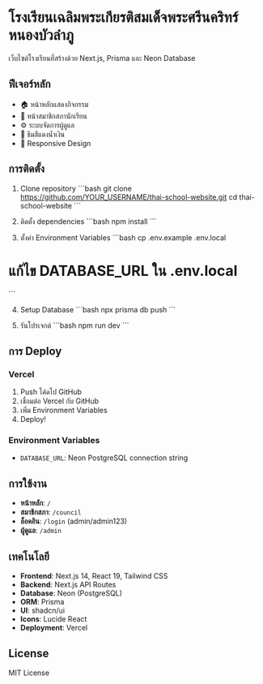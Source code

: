 # โรงเรียนเฉลิมพระเกียรติสมเด็จพระศรีนคริทร์หนองบัวลำภู

เว็บไซต์โรงเรียนที่สร้างด้วย Next.js, Prisma และ Neon Database

## ฟีเจอร์หลัก
- 🏠 หน้าหลักแสดงกิจกรรม
- 👥 หน้าสมาชิกสภานักเรียน
- ⚙️ ระบบจัดการผู้ดูแล
- 🎨 ธีมสีแดงน้ำเงิน
- 📱 Responsive Design

## การติดตั้ง

1. Clone repository
\`\`\`bash
git clone https://github.com/YOUR_USERNAME/thai-school-website.git
cd thai-school-website
\`\`\`

2. ติดตั้ง dependencies
\`\`\`bash
npm install
\`\`\`

3. ตั้งค่า Environment Variables
\`\`\`bash
cp .env.example .env.local
# แก้ไข DATABASE_URL ใน .env.local
\`\`\`

4. Setup Database
\`\`\`bash
npx prisma db push
\`\`\`

5. รันโปรเจกต์
\`\`\`bash
npm run dev
\`\`\`

## การ Deploy

### Vercel
1. Push โค้ดไป GitHub
2. เชื่อมต่อ Vercel กับ GitHub
3. เพิ่ม Environment Variables
4. Deploy!

### Environment Variables
- `DATABASE_URL`: Neon PostgreSQL connection string

## การใช้งาน

- **หน้าหลัก**: `/`
- **สมาชิกสภา**: `/council`
- **ล็อคอิน**: `/login` (admin/admin123)
- **ผู้ดูแล**: `/admin`

## เทคโนโลยี

- **Frontend**: Next.js 14, React 19, Tailwind CSS
- **Backend**: Next.js API Routes
- **Database**: Neon (PostgreSQL)
- **ORM**: Prisma
- **UI**: shadcn/ui
- **Icons**: Lucide React
- **Deployment**: Vercel

## License

MIT License
